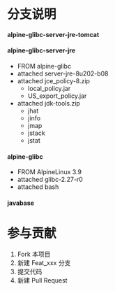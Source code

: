 # 分支说明
#### alpine-glibc-server-jre-tomcat
#### alpine-glibc-server-jre
* FROM alpine-glibc
* attached server-jre-8u202-b08
* attached jce_policy-8.zip
  * local_policy.jar
  * US_export_policy.jar
* attached jdk-tools.zip
  * jhat
  * jinfo
  * jmap
  * jstack
  * jstat

#### alpine-glibc
* FROM AlpineLinux 3.9 
* attached glibc-2.27-r0
* attached bash

#### javabase


# 参与贡献

1. Fork 本项目
2. 新建 Feat_xxx 分支
3. 提交代码
4. 新建 Pull Request
